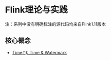 # Flink理论与实践

注：系列中没有明确标注的源代码均来自Flink1.11版本

## 核心概念

- [Time(1): Time & Watermark](/engineering/flink/time1.md)
